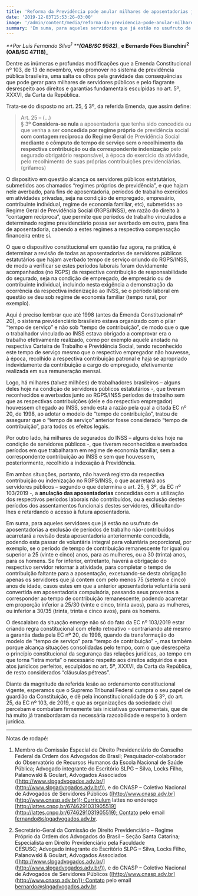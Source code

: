 ```yaml
---
title: 'Reforma da Previdência pode anular milhares de aposentadorias já concedidas a servidores públicos'
date: '2019-12-03T15:53:26-03:00'
image: '/admin/content/media/reforma-da-previdencia-pode-anular-milhares-de-aposentadorias-ja-concedidas-servidores.jpg'
summary: 'Em suma, para aqueles servidores que já estão no usufruto de aposentadorias a exclusão de períodos de trabalho não-contribuídos acarretará a revisão desta aposentadoria anteriormente concedida, podendo esta passar de voluntária integral para voluntária proporcional, por exemplo, se o período de tempo de contribuição remanescente for igual ou superior a 25 (vinte e cinco) anos, para as mulheres, ou a 30 (trinta) anos, para os homens. Se for inferior, entretanto, haverá a obrigação do respectivo servidor retornar à atividade, para completar o tempo de contribuição faltante para a aposentação, excetuando-se desta obrigação apenas os servidores que já contem com pelo menos 75 (setenta e cinco) anos de idade, casos estes em que a anterior aposentadoria voluntária será convertida em aposentadoria compulsória, passando seus proventos a corresponder ao tempo de contribuição remanescente, podendo acarretar em proporção inferior a 25/30 (vinte e cinco, trinta avos), para as mulheres, ou inferior a 30/35 (trinta, trinta e cinco avos), para os homens.'
---
```


_**Por Luís Fernando Silva<sup>1</sup> **_**_(OAB/SC 9582)_**_ **e Bernardo Fóes Bianchini<sup>2</sup> (OAB/SC 47118)**_

Dentre as inúmeras e profundas modificações que a Emenda Constitucional nº 103, de 13 de novembro, veio promover no sistema de previdência pública brasileira, uma salta os olhos pela gravidade das consequências que pode gerar para milhares de servidores públicos e pelo flagrante desrespeito aos direitos e garantias fundamentais esculpidas no art. 5º, XXXVI, da Carta da República.

Trata-se do disposto no art. 25, § 3º, da referida Emenda, que assim define:

> Art. 25 – (...)  
> § 3º **Considera-se nula** a aposentadoria que tenha sido concedida ou que venha a ser **concedida por regime próprio** de previdência social **com contagem recíproca do Regime Geral** de Previdência Social **mediante o cômputo de tempo de serviço sem o recolhimento da respectiva contribuição ou da correspondente indenização** pelo segurado obrigatório responsável, à época do exercício da atividade, pelo recolhimento de suas próprias contribuições previdenciárias. (grifamos)

O dispositivo em questão alcança os servidores públicos estatutários, submetidos aos chamados “regimes próprios de previdência”, e que hajam nele averbado, para fins de aposentadoria, períodos de trabalho exercidos em atividades privadas, seja na condição de empregado, empresário, contribuinte individual, regime de economia familiar, etc), submetidas ao Regime Geral de Previdência Social (RGPS/INSS), em razão do direito à “contagem recíproca”, que permite que períodos de trabalho vinculados a determinado regime previdenciário possa ser averbado em outro, para fins de aposentadoria, cabendo a estes regimes a respectiva compensação financeira entre sí.

O que o dispositivo constitucional em questão faz agora, na prática, é determinar a revisão de todas as aposentadorias de servidores públicos estatutários que hajam averbado tempo de serviço oriundo do RGPS/INSS, de modo a verificar se estes períodos laborais foram devidamente acompanhados (no RGPS) da respectiva contribuição de responsabilidade do segurado, seja na condição de empregado, de empresário ou de contribuinte individual, incluindo nesta exigência a demonstração da ocorrência da respectiva indenização ao INSS, se o período laboral em questão se deu sob regime de economia familiar (tempo rural, por exemplo).

Aqui é preciso lembrar que até 1998 (antes da Emenda Constitucional nº 20), o sistema previdenciário brasileiro estava organizado com o pilar “tempo de serviço” e não sob “tempo de contribuição”, de modo que o que o trabalhador vinculado ao INSS estava obrigado a comprovar era o trabalho efetivamente realizado, como por exemplo aquele anotado na respectiva Carteira de Trabalho e Previdência Social, tendo reconhecido este tempo de serviço mesmo que o respectivo empregador não houvesse, à época, recolhido a respectiva contribuição patronal e haja se apropriado indevidamente da contribuição a cargo do empregado, efetivamente realizada em sua remuneração mensal.

Logo, há milhares (talvez milhões) de trabalhadores brasileiros – alguns deles hoje na condição de servidores públicos estatutários -, que tiveram reconhecidos e averbados junto ao RGPS/INSS períodos de trabalho sem que as respectivas contribuições (dele e do respectivo empregador) houvessem chegado ao INSS, sendo esta a razão pela qual a citada EC nº 20, de 1998, ao adotar o modelo de “tempo de contribuição”, tratou de assegurar que o “tempo de serviço” anterior fosse considerado “tempo de contribuição”, para todos os efeitos legais.

Por outro lado, há milhares de segurados do INSS – alguns deles hoje na condição de servidores públicos -, que tiveram reconhecidos e averbados períodos em que trabalharam em regime de economia familiar, sem a correspondente contribuição ao INSS e sem que houvessem, posteriormente, recolhido a indexação à Previdência.

Em ambas situações, portanto, não haverá registro da respectiva contribuição ou indenização no RGPS/INSS, o que acarretará aos servidores públicos – segundo o que determina o art. 25, § 3º, da EC nº 103/2019 -, a **anulação das aposentadorias** concedidas com a utilização dos respectivos períodos laborais não contribuídos, ou a exclusão destes períodos dos assentamentos funcionais destes servidores, dificultando-lhes e retardando o acesso à futura aposentadoria.

Em suma, para aqueles servidores que já estão no usufruto de aposentadorias a exclusão de períodos de trabalho não-contribuídos acarretará a revisão desta aposentadoria anteriormente concedida, podendo esta passar de voluntária integral para voluntária proporcional, por exemplo, se o período de tempo de contribuição remanescente for igual ou superior a 25 (vinte e cinco) anos, para as mulheres, ou a 30 (trinta) anos, para os homens. Se for inferior, entretanto, haverá a obrigação do respectivo servidor retornar à atividade, para completar o tempo de contribuição faltante para a aposentação, excetuando-se desta obrigação apenas os servidores que já contem com pelo menos 75 (setenta e cinco) anos de idade, casos estes em que a anterior aposentadoria voluntária será convertida em aposentadoria compulsória, passando seus proventos a corresponder ao tempo de contribuição remanescente, podendo acarretar em proporção inferior a 25/30 (vinte e cinco, trinta avos), para as mulheres, ou inferior a 30/35 (trinta, trinta e cinco avos), para os homens.

O descalabro da situação emerge não só do fato da EC nº 103/2019 estar criando regra constitucional com efeito retroativo - contrariando até mesmo a garantia dada pela EC nº 20, de 1998, quando da transformação do modelo de “tempo de serviço” para “tempo de contribuição” -, mas também porque alcança situações consolidadas pelo tempo, com o que desrespeita o princípio constitucional da segurança das relações jurídicas, ao tempo em que torna “letra morta” o necessário respeito aos direitos adquiridos e aos atos jurídicos perfeitos, esculpidos no art. 5º, XXXVI, da Carta da República, de resto considerados “cláusulas pétreas”.

Diante da magnitude da referida lesão ao ordenamento constitucional vigente, esperamos que o Supremo Tribunal Federal cumpra o seu papel de guardião da Constituição, e dê pela inconstitucionalidade do § 3º, do art. 25, da EC nº 103, de 2019, e que as organizações da sociedade civil percebam e combatam firmemente tais iniciativas governamentais, que de há muito já transbordaram da necessária razoabilidade e respeito à ordem jurídica.

---

Notas de rodapé:

1. Membro da Comissão Especial de Direito Previdenciário do Conselho Federal da Ordem dos Advogados do Brasil; Pesquisador-colaborador do Observatório de Recursos Humanos da Escola Nacional de Saúde Pública; Advogado integrante do Escritório SLPG – Silva, Locks Filho, Palanowski & Goulart, Advogados Associados ([http://www.slpgadvogados.adv.br/](http://www.slpgadvogados.adv.br/)), e do CNASP – Coletivo Nacional de Advogados de Servidores Públicos ([http://www.cnasp.adv.br](http://www.cnasp.adv.br)); Curriculum lattes no endereço [http://lattes.cnpq.br/6746291031905519](http://lattes.cnpq.br/6746291031905519); Contato pelo email [fernando@slpgadvogados.adv.br](mailto:fernando@slpgadvogados.adv.br).

2. Secretário-Geral da Comissão de Direito Previdenciário – Regime Próprio da Ordem dos Advogados do Brasil – Seção Santa Catarina; Especialista em Direito Previdenciário pela Faculdade CESUSC; Advogado integrante do Escritório SLPG – Silva, Locks Filho, Palanowski & Goulart, Advogados Associados ([http://www.slpgadvogados.adv.br/](http://www.slpgadvogados.adv.br/)), e do CNASP – Coletivo Nacional de Advogados de Servidores Públicos ([http://www.cnasp.adv.br](http://www.cnasp.adv.br/)); Contato pelo email [bernardo@slpgadvogados.adv.br](mailto:bernardo@slpgadvogados.adv.br).
